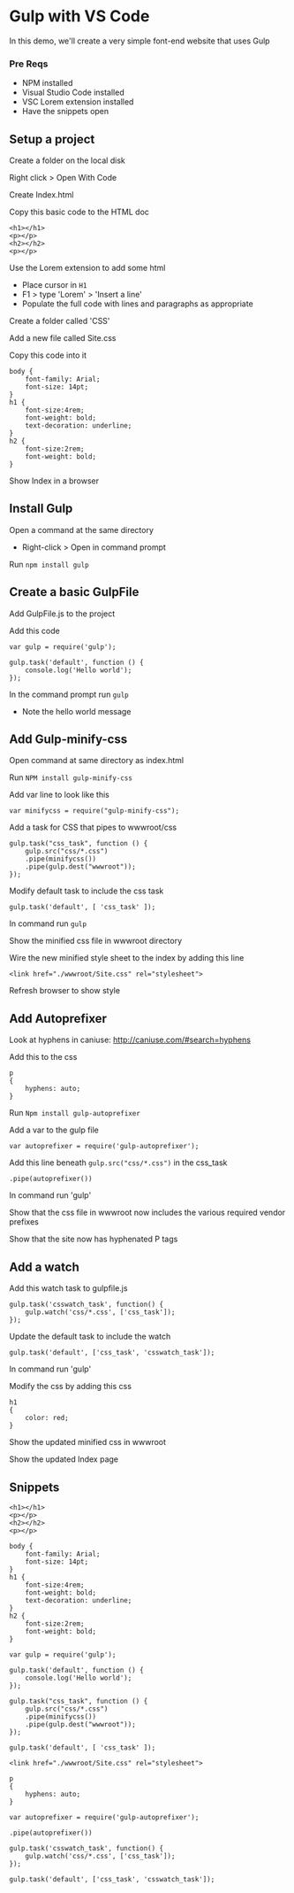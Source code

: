 
# Gulp with VS Code
In this demo, we'll create a very simple font-end website that uses Gulp

### Pre Reqs
* NPM installed
* Visual Studio Code installed
* VSC Lorem extension installed
* Have the snippets open

## Setup a project
Create a folder on the local disk

Right click > Open With Code

Create Index.html

Copy this basic code to the HTML doc
```
<h1></h1>
<p></p>
<h2></h2>
<p></p>
```

Use the Lorem extension to add some html
* Place cursor in `H1`
* F1 > type 'Lorem' > 'Insert a line'
* Populate the full code with lines and paragraphs as appropriate

Create a folder called 'CSS'

Add a new file called Site.css

Copy this code into it
```
body {
    font-family: Arial;
    font-size: 14pt;
}
h1 {
    font-size:4rem;
    font-weight: bold;
    text-decoration: underline;
}
h2 {
    font-size:2rem;
    font-weight: bold;   
}
```

Show Index in a browser

## Install Gulp
Open a command at the same directory
* Right-click > Open in command prompt

Run `npm install gulp`

## Create a basic GulpFile
Add GulpFile.js to the project

Add this code
```
var gulp = require('gulp');
    
gulp.task('default', function () {
    console.log('Hello world');
});
```

In the command prompt run `gulp`
* Note the hello world message

## Add Gulp-minify-css
Open command at same directory as index.html
	
Run `NPM install gulp-minify-css`
	
Add var line to look like this
```
var minifycss = require("gulp-minify-css");
```

Add a task for CSS that pipes to wwwroot/css
```	
gulp.task("css_task", function () {
    gulp.src("css/*.css")
    .pipe(minifycss())
    .pipe(gulp.dest("wwwroot"));
});
```

Modify default task to include the css task
```
gulp.task('default', [ 'css_task' ]);
```
	
In command run `gulp`

Show the minified css file in wwwroot directory

Wire the new minified style sheet to the index by adding this line
```
<link href="./wwwroot/Site.css" rel="stylesheet">
```

Refresh browser to show style

## Add Autoprefixer
Look at hyphens in caniuse: http://caniuse.com/#search=hyphens

Add this to the css
```
p
{
    hyphens: auto;
}
```

Run `Npm install gulp-autoprefixer`
	
Add a var to the gulp file
```	
var autoprefixer = require('gulp-autoprefixer');
```

Add this line beneath `gulp.src("css/*.css")` in the css_task
```
.pipe(autoprefixer())
```

In command run 'gulp'

Show that the css file in wwwroot now includes the various required vendor prefixes

Show that the site now has hyphenated P tags

## Add a watch
Add this watch task to gulpfile.js
```
gulp.task('csswatch_task', function() {
	gulp.watch('css/*.css', ['css_task']);
});
```

Update the default task to include the watch
```
gulp.task('default', ['css_task', 'csswatch_task']);
```

In command run 'gulp'

Modify the css by adding this css
```
h1
{
    color: red;
}
```

Show the updated minified css in wwwroot

Show the updated Index page

## Snippets
```
<h1></h1>
<p></p>
<h2></h2>
<p></p>
```

```
body {
    font-family: Arial;
    font-size: 14pt;
}
h1 {
    font-size:4rem;
    font-weight: bold;
    text-decoration: underline;
}
h2 {
    font-size:2rem;
    font-weight: bold;   
}
```
```
var gulp = require('gulp');
    
gulp.task('default', function () {
    console.log('Hello world');
});
```
```	
gulp.task("css_task", function () {
    gulp.src("css/*.css")
    .pipe(minifycss())
    .pipe(gulp.dest("wwwroot"));
});
```
```
gulp.task('default', [ 'css_task' ]);
```
```
<link href="./wwwroot/Site.css" rel="stylesheet">
```
```
p
{
    hyphens: auto;
}
```
```	
var autoprefixer = require('gulp-autoprefixer');
```
```
.pipe(autoprefixer())
```
```
gulp.task('csswatch_task', function() {
	gulp.watch('css/*.css', ['css_task']);
});
```
```
gulp.task('default', ['css_task', 'csswatch_task']);
```